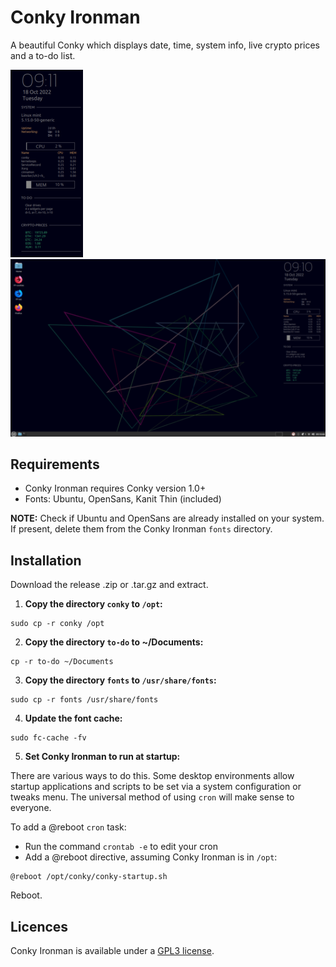 
# Conky Ironman

A beautiful Conky which displays date, time, system info, live crypto prices 
and a to-do list.

[![Conky Ironman](https://github.com/cybrkyd/conky/blob/main/images/conky-th.png "conky.png")](https://github.com/cybrkyd/conky/blob/main/images/conky.png)
[![Conky Ironman Desktop](https://github.com/cybrkyd/conky/blob/main/images/desktop-th.png "desktop.png")](https://github.com/cybrkyd/conky/blob/main/images/desktop.png)

## Requirements

- Conky Ironman requires Conky version 1.0+
- Fonts: Ubuntu, OpenSans, Kanit Thin (included)

**NOTE:** Check if Ubuntu and OpenSans are already installed on your system. If 
present, delete them from the Conky Ironman `fonts` directory.

## Installation

Download the release .zip or .tar.gz and extract.

1. **Copy the directory `conky` to `/opt`:**
```
sudo cp -r conky /opt
```

2. **Copy the directory `to-do` to ~/Documents:**
```
cp -r to-do ~/Documents
```

3. **Copy the directory `fonts` to `/usr/share/fonts`:**
```
sudo cp -r fonts /usr/share/fonts
```

4. **Update the font cache:**
```
sudo fc-cache -fv
```

5. **Set Conky Ironman to run at startup:**

There are various ways to do this. Some desktop environments allow startup 
applications and scripts to be set via a system configuration or tweaks menu. 
The universal method of using `cron` will make sense to everyone.

To add a @reboot `cron` task:
- Run the command `crontab -e` to edit your cron
- Add a @reboot directive, assuming Conky Ironman is in `/opt`:
```
@reboot /opt/conky/conky-startup.sh
```

Reboot.

## Licences
Conky Ironman is available under a [GPL3 license](https://github.com/cybrkyd/conky/blob/main/LICENSE).

